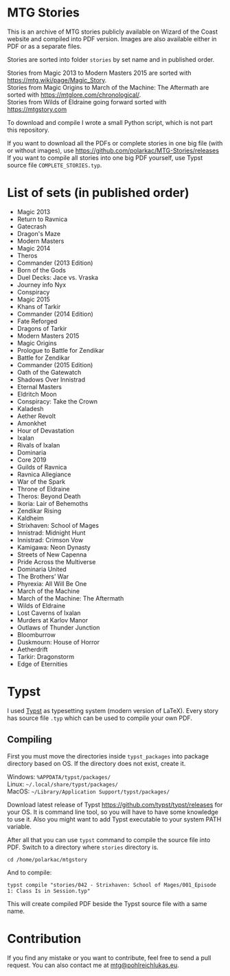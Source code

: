 # MTG Stories

This is an archive of MTG stories publicly available on Wizard of the Coast website and compiled into PDF version. Images are also available either in PDF or as a separate files.

Stories are sorted into folder `stories` by set name and in published order.

Stories from Magic 2013 to Modern Masters 2015 are sorted with https://mtg.wiki/page/Magic_Story.  
Stories from Magic Origins to March of the Machine: The Aftermath are sorted with https://mtglore.com/chronological/.  
Stories from Wilds of Eldraine going forward sorted with https://mtgstory.com

To download and compile I wrote a small Python script, which is not part this repository.

If you want to download all the PDFs or complete stories in one big file (with or without images), use https://github.com/polarkac/MTG-Stories/releases  
If you want to compile all stories into one big PDF yourself, use Typst source file `COMPLETE_STORIES.typ`.

# List of sets (in published order)

- Magic 2013
- Return to Ravnica
- Gatecrash
- Dragon's Maze
- Modern Masters
- Magic 2014
- Theros
- Commander (2013 Edition)
- Born of the Gods
- Duel Decks: Jace vs. Vraska
- Journey info Nyx
- Conspiracy
- Magic 2015
- Khans of Tarkir
- Commander (2014 Edition)
- Fate Reforged
- Dragons of Tarkir
- Modern Masters 2015
- Magic Origins
- Prologue to Battle for Zendikar
- Battle for Zendikar
- Commander (2015 Edition)
- Oath of the Gatewatch
- Shadows Over Innistrad
- Eternal Masters
- Eldritch Moon
- Conspiracy: Take the Crown
- Kaladesh
- Aether Revolt
- Amonkhet
- Hour of Devastation
- Ixalan
- Rivals of Ixalan
- Dominaria
- Core 2019
- Guilds of Ravnica
- Ravnica Allegiance
- War of the Spark
- Throne of Eldraine
- Theros: Beyond Death
- Ikoria: Lair of Behemoths
- Zendikar Rising
- Kaldheim
- Strixhaven: School of Mages
- Innistrad: Midnight Hunt
- Innistrad: Crimson Vow
- Kamigawa: Neon Dynasty
- Streets of New Capenna
- Pride Across the Multiverse
- Dominaria United
- The Brothers’ War
- Phyrexia: All Will Be One
- March of the Machine
- March of the Machine: The Aftermath
- Wilds of Eldraine
- Lost Caverns of Ixalan
- Murders at Karlov Manor
- Outlaws of Thunder Junction
- Bloomburrow
- Duskmourn: House of Horror
- Aetherdrift
- Tarkir: Dragonstorm
- Edge of Eternities

# Typst

I used [Typst](https://typst.app/) as typesetting system (modern version of LaTeX). Every story has source file `.typ` which can be used to compile your own PDF.

## Compiling

First you must move the directories inside `typst_packages` into package directory based on OS. If the directory does not exist, create it.

Windows: `%APPDATA/typst/packages/`  
Linux: `~/.local/share/typst/packages/`  
MacOS: `~/Library/Application Support/typst/packages/`

Download latest release of Typst https://github.com/typst/typst/releases for your OS. It is command line tool, so you will have to have some knowledge to use it. Also you might want to add Typst executable to your system PATH variable.

After all that you can use `typst` command to compile the source file into PDF. Switch to a directory where `stories` directory is.

`cd /home/polarkac/mtgstory`

And to compile:

`typst compile "stories/042 - Strixhaven: School of Mages/001_Episode 1: Class Is in Session.typ"`

This will create compiled PDF beside the Typst source file with a same name.

# Contribution

If you find any mistake or you want to contribute, feel free to send a pull request. You can also contact me at mtg@pohlreichlukas.eu.

